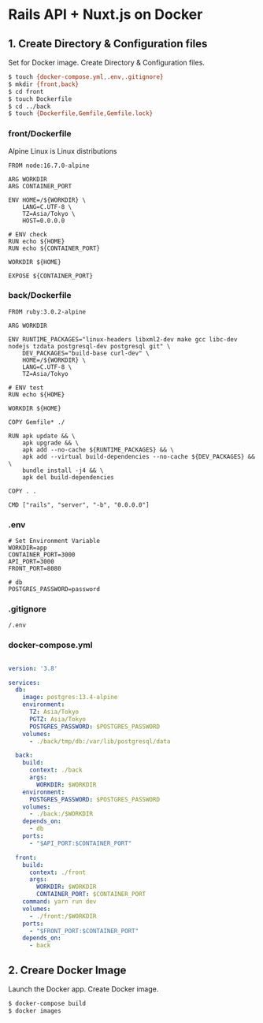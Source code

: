 # Rails API + Nuxt.js on Docker

## 1. Create Directory & Configuration files

Set for Docker image. Create Directory & Configuration files.

```bash
$ touch {docker-compose.yml,.env,.gitignore}
$ mkdir {front,back}
$ cd front
$ touch Dockerfile
$ cd ../back
$ touch {Dockerfile,Gemfile,Gemfile.lock}
```

### front/Dockerfile
Alpine Linux is Linux distributions

```docker
FROM node:16.7.0-alpine

ARG WORKDIR
ARG CONTAINER_PORT

ENV HOME=/${WORKDIR} \
    LANG=C.UTF-8 \
    TZ=Asia/Tokyo \
    HOST=0.0.0.0

# ENV check
RUN echo ${HOME}
RUN echo ${CONTAINER_PORT}

WORKDIR ${HOME}

EXPOSE ${CONTAINER_PORT}
```

### back/Dockerfile

```docker
FROM ruby:3.0.2-alpine

ARG WORKDIR

ENV RUNTIME_PACKAGES="linux-headers libxml2-dev make gcc libc-dev nodejs tzdata postgresql-dev postgresql git" \
    DEV_PACKAGES="build-base curl-dev" \
    HOME=/${WORKDIR} \
    LANG=C.UTF-8 \
    TZ=Asia/Tokyo

# ENV test
RUN echo ${HOME}

WORKDIR ${HOME}

COPY Gemfile* ./

RUN apk update && \
    apk upgrade && \
    apk add --no-cache ${RUNTIME_PACKAGES} && \
    apk add --virtual build-dependencies --no-cache ${DEV_PACKAGES} && \
    bundle install -j4 && \
    apk del build-dependencies

COPY . .

CMD ["rails", "server", "-b", "0.0.0.0"]
```

### .env
```
# Set Environment Variable
WORKDIR=app
CONTAINER_PORT=3000
API_PORT=3000
FRONT_PORT=8080

# db
POSTGRES_PASSWORD=password
```

### .gitignore
```
/.env
```

### docker-compose.yml

```yml

version: '3.8'

services:
  db:
    image: postgres:13.4-alpine
    environment:
      TZ: Asia/Tokyo
      PGTZ: Asia/Tokyo
      POSTGRES_PASSWORD: $POSTGRES_PASSWORD
    volumes:
      - ./back/tmp/db:/var/lib/postgresql/data

  back:
    build:
      context: ./back
      args:
        WORKDIR: $WORKDIR
    environment:
      POSTGRES_PASSWORD: $POSTGRES_PASSWORD
    volumes:
      - ./back:/$WORKDIR
    depends_on:
      - db
    ports:
      - "$API_PORT:$CONTAINER_PORT"

  front:
    build:
      context: ./front
      args:
        WORKDIR: $WORKDIR
        CONTAINER_PORT: $CONTAINER_PORT
    command: yarn run dev
    volumes:
      - ./front:/$WORKDIR
    ports:
      - "$FRONT_PORT:$CONTAINER_PORT"
    depends_on:
      - back
```

## 2. Creare Docker Image
Launch the Docker app. Create Docker image.

```bash
$ docker-compose build
$ docker images
```

